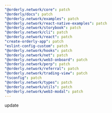 ```yaml
---
"@orderly.network/core": patch
"@orderly/docs": patch
"@orderly.network/examples": patch
"@orderly.network/react-native-examples": patch
"@orderly.network/storybook": patch
"@orderly.network/cli": patch
"@orderly.network/react": patch
"create-orderly-app": patch
"eslint-config-custom": patch
"@orderly.network/hooks": patch
"@orderly.network/net": patch
"@orderly.network/web3-onboard": patch
"@orderly.network/perp": patch
"@orderly.network/referral": patch
"@orderly.network/trading-view": patch
"tsconfig": patch
"@orderly.network/types": patch
"@orderly.network/utils": patch
"@orderly.network/web3-modal": patch
---
```


update

